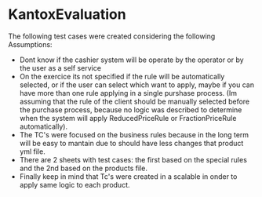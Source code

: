 # KantoxEvaluation

The following test cases were created considering the following Assumptions:

- Dont know if the cashier system will be operate by the operator or by the user as a self service
- On the exercice its not specified if the rule will be automatically selected, or if the user can select which want to apply, maybe if you can have more than one rule applying in a single purshase process. (Im assuming that the rule of the client should be manually selected before the purchase process, because no logic was described to determine when the system will apply ReducedPriceRule or FractionPriceRule automatically).
- The TC's were focused on the business rules because in the long term will be easy to mantain due to should have less changes that product yml file.
- There are 2 sheets with test cases: the first based on the special rules and the 2nd based on the products file.
- Finally keep in mind that Tc's were created in a scalable in onder to apply same logic to each product.
